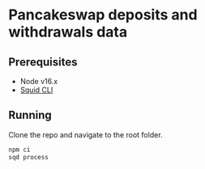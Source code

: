 # Pancakeswap deposits and withdrawals data

## Prerequisites

- Node v16.x
- [Squid CLI](https://docs.subsquid.io/squid-cli/)

## Running 

Clone the repo and navigate to the root folder.

```bash
npm ci
sqd process
```
